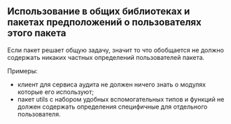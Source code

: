 ## Использование в общих библиотеках и пакетах предположений о пользователях этого пакета
Если пакет решает общую задачу, значит то что обобщается не должно содержать никаких частных определений пользователей пакета.

Примеры:
- клиент для сервиса аудита не должен ничего знать о модулях которые его используют;
- пакет utils с набором удобных вспомогательных типов и функций не должен содержать определения специфичные для отдельного пользователя.
